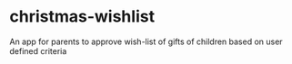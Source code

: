 # christmas-wishlist
An app for parents to approve wish-list of gifts of children based on user defined criteria
